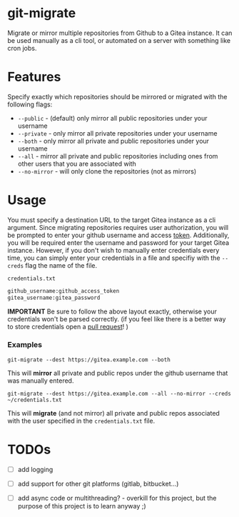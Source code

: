 # git-migrate
Migrate or mirror multiple repositories from Github to a Gitea instance.
It can be used manually as a cli tool, or automated on a server with something like cron jobs.


# Features
Specify exactly which repositories should be mirrored or migrated with the following flags:
* `--public` - (default) only mirror all public repositories under your username
* `--private` - only mirror all private repositories under your username
* `--both` - only mirror all private and public repositories under your username
* `--all` - mirror all private and public repositories including ones from other users that you are associated with
* `--no-mirror` - will only clone the repositories (not as mirrors)

# Usage
You must specify a destination URL to the target Gitea instance as a cli argument.
Since migrating repositories requires user authorization, you will be prompted to enter your github 
username and access [token](https://github.com/settings/tokens). Additionally, you will be required 
enter the username and password for your target Gitea instance. However, if you don't wish to manually
enter credentials every time, you can simply enter your credentials in a file and specifiy with the 
`--creds` flag the name of the file.

`credentials.txt`
``` txt
github_username:github_access_token
gitea_username:gitea_password
```
**IMPORTANT** Be sure to follow the above layout exactly, otherwise your credentials won't be parsed correctly. (if you feel like there is a better way to store credentials open a [pull request](https://github.com/maxgallup/git-migrate/pulls)! )

### Examples
```
git-migrate --dest https://gitea.example.com --both
```
This will **mirror** all private and public repos under the github username that was manually entered.

```
git-migrate --dest https://gitea.example.com --all --no-mirror --creds ~/credentials.txt 
```
This will **migrate** (and not mirror) all private and public repos associated with the user specified in the `credentials.txt` file. 





# TODOs
- [ ] add logging
- [ ] add support for other git platforms (gitlab, bitbucket...)
- [ ] add async code or multithreading? - overkill for this project, but the purpose of this project is to learn anyway ;)

